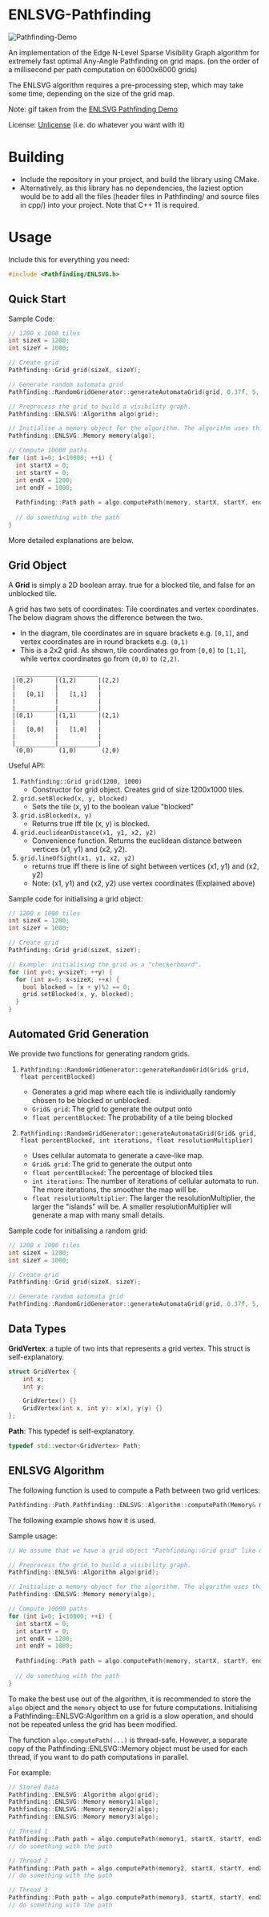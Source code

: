 # ENLSVG-Pathfinding
![Pathfinding-Demo](https://cloud.githubusercontent.com/assets/5209333/26408031/4dcd5b54-40cf-11e7-842e-e43318cebe8d.gif)

An implementation of the Edge N-Level Sparse Visibility Graph algorithm for extremely fast optimal Any-Angle Pathfinding on grid maps. (on the order of a millisecond per path computation on 6000x6000 grids)

The ENLSVG algorithm requires a pre-processing step, which may take some time, depending on the size of the grid map.

Note: gif taken from the [ENLSVG Pathfinding Demo](https://github.com/Ohohcakester/PathfindingDemo)

License: [Unlicense](http://unlicense.org/) (i.e. do whatever you want with it)

# Building

- Include the repository in your project, and build the library using CMake.
- Alternatively, as this library has no dependencies, the laziest option would be to add all the files (header files in Pathfinding/ and source files in cpp/) into your project. Note that C++ 11 is required.

# Usage

Include this for everything you need:
```cpp
#include <Pathfinding/ENLSVG.h>
```

## Quick Start

Sample Code:
```cpp
// 1200 x 1000 tiles
int sizeX = 1200;
int sizeY = 1000;

// Create grid
Pathfinding::Grid grid(sizeX, sizeY);

// Generate random automata grid
Pathfinding::RandomGridGenerator::generateAutomataGrid(grid, 0.37f, 5, .15f);

// Preprocess the grid to build a visibility graph.
Pathfinding::ENLSVG::Algorithm algo(grid);

// Initialise a memory object for the algorithm. The algorithm uses this memory object for its path computations.
Pathfinding::ENLSVG::Memory memory(algo);

// Compute 10000 paths
for (int i=0; i<10000; ++i) {
  int startX = 0;
  int startY = 0;
  int endX = 1200;
  int endY = 1000;
  
  Pathfinding::Path path = algo.computePath(memory, startX, startY, endX, endY);
  
  // do something with the path
}
```

More detailed explanations are below.

## Grid Object
A **Grid** is simply a 2D boolean array. true for a blocked tile, and false for an unblocked tile.

A grid has two sets of coordinates: Tile coordinates and vertex coordinates. The below diagram shows the difference between the two.
* In the diagram, tile coordinates are in square brackets e.g. `[0,1]`, and vertex coordinates are in round brackets e.g. `(0,1)`
* This is a 2x2 grid. As shown, tile coordinates go from `[0,0]` to `[1,1]`, while vertex coordinates go from `(0,0)` to `(2,2)`.
```
  _______________________
 |(0,2)      |(1,2)      |(2,2)
 |           |           |
 |   [0,1]   |   [1,1]   |
 |           |           |
 |___________|___________|
 |(0,1)      |(1,1)      |(2,1)
 |           |           |
 |   [0,0]   |   [1,0]   |
 |           |           |
 |___________|___________|
  (0,0)       (1,0)       (2,0)
```


Useful API:
1. `Pathfinding::Grid grid(1200, 1000)`
    * Constructor for grid object. Creates grid of size 1200x1000 tiles.
2. `grid.setBlocked(x, y, blocked)`
    * Sets the tile (x, y) to the boolean value "blocked"
3. `grid.isBlocked(x, y)`
    * Returns true iff tile (x, y) is blocked.
4. `grid.euclideanDistance(x1, y1, x2, y2)`
    * Convenience function. Returns the euclidean distance between vertices (x1, y1) and (x2, y2).
5. `grid.lineOfSight(x1, y1, x2, y2)`
    * returns true iff there is line of sight between vertices (x1, y1) and (x2, y2)
    * Note: (x1, y1) and (x2, y2) use vertex coordinates (Explained above)
  

Sample code for initialising a grid object:
```cpp
// 1200 x 1000 tiles
int sizeX = 1200;
int sizeY = 1000;

// Create grid
Pathfinding::Grid grid(sizeX, sizeY);

// Example: initialising the grid as a "checkerboard".
for (int y=0; y<sizeY; ++y) {
  for (int x=0; x<sizeX; ++x) {
    bool blocked = (x + y)%2 == 0;
    grid.setBlocked(x, y, blocked);
  }
}
```

## Automated Grid Generation
We provide two functions for generating random grids.

1. `Pathfinding::RandomGridGenerator::generateRandomGrid(Grid& grid, float percentBlocked)`
    * Generates a grid map where each tile is individually randomly chosen to be blocked or unblocked.
    * `Grid& grid`: The grid to generate the output onto
    * `float percentBlocked`: The probability of a tile being blocked

2. `Pathfinding::RandomGridGenerator::generateAutomataGrid(Grid& grid, float percentBlocked, int iterations, float resolutionMultiplier)`
    * Uses cellular automata to generate a cave-like map.
    * `Grid& grid`: The grid to generate the output onto
    * `float percentBlocked`: The percentage of blocked tiles
    * `int iterations`: The number of iterations of cellular automata to run. The more iterations, the smoother the map will be.
    * `float resolutionMultiplier`: The larger the resolutionMultiplier, the larger the "islands" will be. A smaller resolutionMultiplier will generate a map with many small details.

Sample code for initialising a random grid:
```cpp
// 1200 x 1000 tiles
int sizeX = 1200;
int sizeY = 1000;

// Create grid
Pathfinding::Grid grid(sizeX, sizeY);

// Generate random automata grid
Pathfinding::RandomGridGenerator::generateAutomataGrid(grid, 0.37f, 5, .15f);
```

## Data Types

**GridVertex**: a tuple of two ints that represents a grid vertex. This struct is self-explanatory.
```cpp
struct GridVertex {
    int x;
    int y;

    GridVertex() {}
    GridVertex(int x, int y): x(x), y(y) {}
};
```

**Path**: This typedef is self-explanatory.
```cpp
typedef std::vector<GridVertex> Path;
```

## ENLSVG Algorithm

The following function is used to compute a Path between two grid vertices:
```cpp
Pathfinding::Path Pathfinding::ENLSVG::Algorithm::computePath(Memory& memory, int sx, int sy, int ex, int ey) const;
```

The following example shows how it is used.

Sample usage:
```cpp
// We assume that we have a grid object "Pathfinding::Grid grid" like defined above.

// Preprocess the grid to build a visibility graph.
Pathfinding::ENLSVG::Algorithm algo(grid);

// Initialise a memory object for the algorithm. The algorithm uses this memory object for its path computations.
Pathfinding::ENLSVG::Memory memory(algo);

// Compute 10000 paths
for (int i=0; i<10000; ++i) {
  int startX = 0;
  int startY = 0;
  int endX = 1200;
  int endY = 1000;
  
  Pathfinding::Path path = algo.computePath(memory, startX, startY, endX, endY);
  
  // do something with the path
}
```

To make the best use out of the algorithm, it is recommended to store the `algo` object and the `memory` object to use for future computations. Initialising a Pathfinding::ENLSVG:Algorithm on a grid is a slow operation, and should not be repeated unless the grid has been modified.

The function `algo.computePath(...)` is thread-safe. However, a separate copy of the Pathfinding::ENLSVG::Memory object must be used for each thread, if you want to do path computations in parallel.

For example:
```cpp
// Stored Data
Pathfinding::ENLSVG::Algorithm algo(grid);
Pathfinding::ENLSVG::Memory memory1(algo);
Pathfinding::ENLSVG::Memory memory2(algo);
Pathfinding::ENLSVG::Memory memory3(algo);
```

```cpp
// Thread 1
Pathfinding::Path path = algo.computePath(memory1, startX, startY, endX, endY);
// do something with the path
```

```cpp
// Thread 2
Pathfinding::Path path = algo.computePath(memory2, startX, startY, endX, endY);
// do something with the path
```

```cpp
// Thread 3
Pathfinding::Path path = algo.computePath(memory3, startX, startY, endX, endY);
// do something with the path
```








